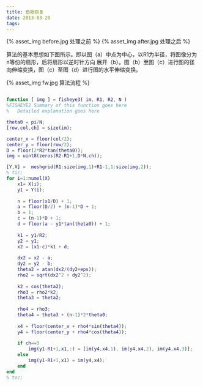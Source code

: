```yaml
---
title: 鱼眼恢复
date: 2013-03-20
tags:
---
```


{% asset_img before.jpg 处理之前 %}
{% asset_img after.jpg 处理之后 %}

<!--more-->

算法的基本思想如下图所示。即以图（a）中点为中心，以R1为半径，将图像分为n等份的扇形，后将扇形以逆时针方向 展开（b）。图（b）至图（c）进行图的径向伸缩变换，图（c）至图（d）进行图的水平伸缩变换。

{% asset_img fw.jpg 算法流程 %}

``` matlab

function [ img ] = fisheye3( im, R1, R2, N )
%FISHEYE2 Summary of this function goes here
%   Detailed explanation goes here

theta0 = pi/N;
[row,col,ch] = size(im);

center_x = floor(col/2);
center_y = floor(row/2);
D = floor(2*R2*tan(theta0));
img = uint8(zeros(R2-R1+1,D*N,ch));

[Y,X] =  meshgrid(R1:size(img,1)+R1-1,1:size(img,2));
% tic;
for i=1:numel(X)
    x1= X(i);
    y1 = Y(i);
    
    n = floor(x1/D) + 1;
    a = floor(D/2) + (n-1)*D + 1;
    b = 1;
    c = (n-1)*D + 1;
    d = floor(a - y1*tan(theta0)) + 1;
    
    k1 = y1/R2;
    y2 = y1;
    x2 = (x1-c)*k1 + d;
    
    dx2 = x2 - a;
    dy2 = y2 - b;
    theta2 = atan(dx2/(dy2+eps));
    rho2 = sqrt(dx2^2 + dy2^2);
    
    k2 = cos(theta2);
    rho3 = rho2*k2;
    theta3 = theta2;
    
    rho4 = rho3;
    theta4 = theta3 + (n-1)*2*theta0;
    
    x4 = floor(center_x + rho4*sin(theta4));
    y4 = floor(center_y + rho4*cos(theta4));
  
    if ch==3
        img(y1-R1+1,x1,:) = [im(y4,x4,1), im(y4,x4,2), im(y4,x4,3)];
    else
        img(y1-R1+1,x1) = im(y4,x4);
    end
end
% toc;
```


